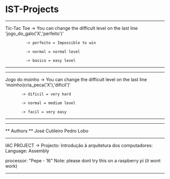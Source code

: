 # IST-Projects

***********************************************************************************************************************************************************************************
Tic-Tac Toe -> You can change the difficult level on the last line 'jogo_do_galo('X','perfeito')'

             -> perfeito = Impossible to win

             -> normal = normal level
                                                                                                  
             -> basico = easy level
                                                                                                  
***********************************************************************************************************************************************************************************
                                                                                                  

*********************************************************************************************************************************************************************************** 
Jogo do moinho -> You can change the difficult level on the last line 'moinho(cria_peca('X'),'dificil')'

           -> dificil = very hard

           -> normal = medium level
                                                                                                         
           -> facil = very easy
                                                                                                         
***********************************************************************************************************************************************************************************


*********************************************************************************************************************************************************************************


** Authors **
José Cutileiro 
Pedro Lobo
*************

IAC PROJECT -> Projecto: Introdução à arquitetura dos computadores: Language: Assembly

processor: "Pepe - 16" 
Note: please dont try this on a raspberry pi (it wont work)

*********************************************************************************************************************************************************************************


